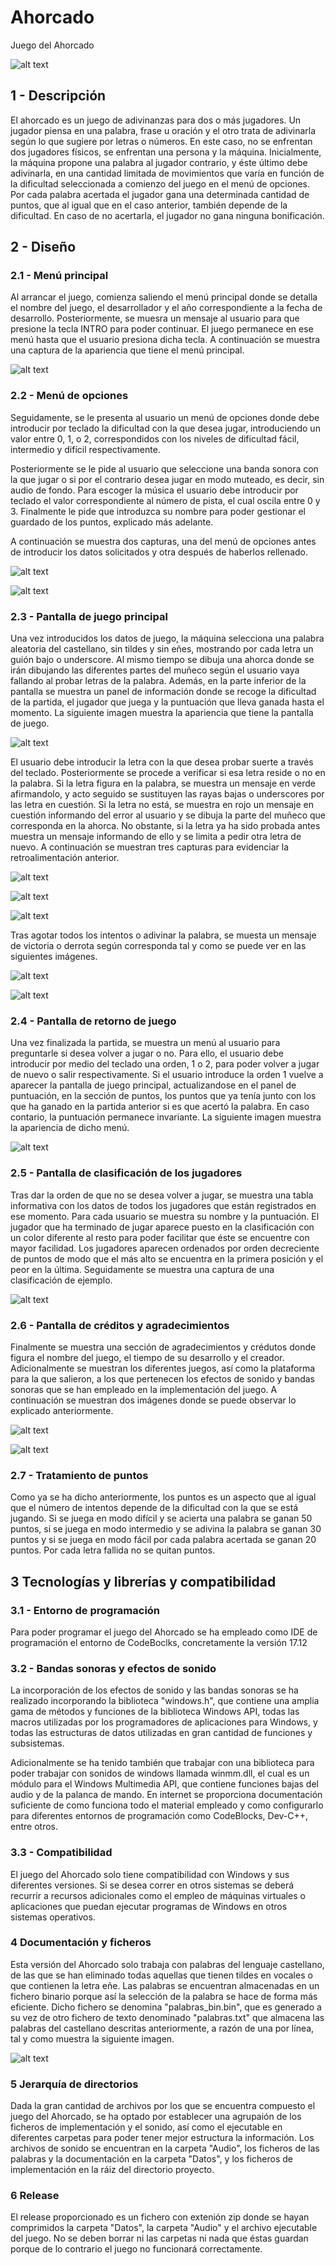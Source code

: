 # Ahorcado
Juego del Ahorcado 

![alt text](https://i.ibb.co/JFYvqyS/unnamed.png)

## 1 - Descripción

El ahorcado es un juego de adivinanzas para dos o más jugadores. Un jugador piensa en una palabra, frase u oración y el otro
trata de adivinarla según lo que sugiere por letras o números. En este caso, no se enfrentan dos jugadores físicos, se enfrentan
una persona y la máquina. Inicialmente, la máquina propone una palabra al jugador contrario, y éste último debe adivinarla, en
una cantidad limitada de movimientos que varía en función de la dificultad seleccionada a comienzo del juego en el menú de
opciones. Por cada palabra acertada el jugador gana una determinada cantidad de puntos, que al igual que en el caso anterior,
también depende de la dificultad. En caso de no acertarla, el jugador no gana ninguna bonificación.

## 2 - Diseño

### 2.1 - Menú principal

Al arrancar el juego, comienza saliendo el menú principal donde se detalla el nombre del juego, el desarrollador y el año 
correspondiente a la fecha de desarrollo. Posteriormente, se muesra un mensaje al usuario para que presione la tecla INTRO para
poder continuar. El juego permanece en ese menú hasta que el usuario presiona dicha tecla. A continuación se muestra una captura 
de la apariencia que tiene el menú principal.

![alt text](https://i.ibb.co/ZKb4pmL/9.jpg)

### 2.2 - Menú de opciones

Seguidamente, se le presenta al usuario un menú de opciones donde debe introducir por teclado la dificultad con la que desea 
jugar, introduciendo un valor entre 0, 1, o 2, correspondidos con los niveles de dificultad fácil, intermedio y difícil 
respectivamente.

Posteriormente se le pide al usuario que seleccione una banda sonora con la que jugar o si por el contrario desea jugar en modo
muteado, es decir, sin audio de fondo. Para escoger la música el usuario debe introducir por teclado el valor correspondiente
al número de pista, el cual oscila entre 0 y 3. Finalmente le pide que introduzca su nombre para poder gestionar el guardado de
los puntos, explicado más adelante.

A continuación se muestra dos capturas, una del menú de opciones antes de introducir los datos solicitados y otra después de 
haberlos rellenado.

![alt text](https://i.ibb.co/HDX2SbD/12.jpg)

![alt text](https://i.ibb.co/Mgy6kmv/13.jpg)

### 2.3 - Pantalla de juego principal

Una vez introducidos los datos de juego, la máquina selecciona una palabra aleatoria del castellano, sin tildes y sin eñes,
mostrando por cada letra un guión bajo o underscore. Al mismo tiempo se dibuja una ahorca donde se irán dibujando las diferentes
partes del muñeco según el usuario vaya fallando al probar letras de la palabra. Además, en la parte inferior de la pantalla se
muestra un panel de información donde se recoge la dificultad de la partida, el jugador que juega y la puntuación que lleva 
ganada hasta el momento. La siguiente imagen muestra la apariencia que tiene la pantalla de juego.

![alt text](https://i.ibb.co/BGsF5Wt/0.jpg)

El usuario debe introducir la letra con la que desea probar suerte a través del teclado. Posteriormente se procede a verificar
si esa letra reside o no en la palabra. Si la letra figura en la palabra, se muestra un mensaje en verde afirmandolo, y acto 
seguido se sustituyen las rayas bajas o underscores por las letra en cuestión. Si la letra no está, se muestra en rojo un 
mensaje en cuestión informando del error al usuario y se dibuja la parte del muñeco que corresponda en la ahorca. No obstante,
si la letra ya ha sido probada antes muestra un mensaje informando de ello y se limita a pedir otra letra de nuevo. A
continuación se muestran tres capturas para evidenciar la retroalimentación anterior.

![alt text](https://i.ibb.co/7pkV2z3/6.png)

![alt text](https://i.ibb.co/HHNTn7Q/7.png)

![alt text](https://i.ibb.co/9swRYRk/8.png)

Tras agotar todos los intentos o adivinar la palabra, se muesta un mensaje de victoria o derrota según corresponda tal y como se
puede ver en las siguientes imágenes.

![alt text](https://i.ibb.co/LSZ8K2d/5.png)

![alt text](https://i.ibb.co/bBmfCBr/4.png)

### 2.4 - Pantalla de retorno de juego

Una vez finalizada la partida, se muestra un menú al usuario para preguntarle si desea volver a jugar o no. Para ello, el 
usuario debe introducir por medio del teclado una orden, 1 o 2, para poder volver a jugar de nuevo o salir respectivamente. Si 
el usuario introduce la orden 1 vuelve a aparecer la pantalla de juego principal, actualizandose en el panel de puntuación, en 
la sección de puntos, los puntos que ya tenía junto con los que ha ganado en la partida anterior si es que acertó la palabra. En 
caso contario, la puntuación permanece invariante. La siguiente imagen muestra la apariencia de dicho menú.

![alt text](https://i.ibb.co/5vRnPS6/2.png)

### 2.5 - Pantalla de clasificación de los jugadores

Tras dar la orden de que no se desea volver a jugar, se muestra una tabla informativa con los datos de todos los jugadores que
están registrados en ese momento. Para cada usuario se muestra su nombre y la puntuación. El jugador que ha terminado de jugar
aparece puesto en la clasificación con un color diferente al resto para poder facilitar que éste se encuentre con mayor 
facilidad. Los jugadores aparecen ordenados por orden decreciente de puntos de modo que el más alto se encuentra en la primera
posición y el peor en la última. Seguidamente se muestra una captura de una clasificación de ejemplo.

![alt text](https://i.ibb.co/d5yHnHc/10.png)

### 2.6 - Pantalla de créditos y agradecimientos

Finalmente se muestra una sección de agradecimientos y crédutos donde figura el nombre del juego, el tiempo de su desarrollo y 
el creador. Adicionalmente se muestran los diferentes juegos, así como la plataforma para la que salieron, a los que pertenecen
los efectos de sonido y bandas sonoras que se han empleado en la implementación del juego. A continuación se muestran dos 
imágenes donde se puede observar lo explicado anteriormente.

![alt text](https://i.ibb.co/vVYB5rG/11.png)

![alt text](https://i.ibb.co/wCmHRgy/3.png)

### 2.7 - Tratamiento de puntos

Como ya se ha dicho anteriormente, los puntos es un aspecto que al igual que el número de intentos depende de la dificultad con
la que se está jugando. Si se juega en modo difícil y se acierta una palabra se ganan 50 puntos, si se juega en modo intermedio
y se adivina la palabra se ganan 30 puntos y si se juega en modo fácil por cada palabra acertada se ganan 20 puntos. Por cada
letra fallida no se quitan puntos. 

## 3 Tecnologías y librerías y compatibilidad

### 3.1 - Entorno de programación

Para poder programar el juego del Ahorcado se ha empleado como IDE de programación el entorno de CodeBoclks, concretamente la
versión 17.12

### 3.2 - Bandas sonoras y efectos de sonido

La incorporación de los efectos de sonido y las bandas sonoras se ha realizado incorporando la biblioteca "windows.h", que 
contiene una amplia gama de métodos y funciones de la biblioteca Windows API, todas las macros utilizadas por los programadores
de aplicaciones para Windows, y todas las estructuras de datos utilizadas en gran cantidad de funciones y subsistemas. 

Adicionalmente se ha tenido también que trabajar con una biblioteca para poder trabajar con sonidos de windows llamada
winmm.dll, el cual es un módulo para el Windows Multimedia API, que contiene funciones bajas del audio y de la palanca de mando.
En internet se proporciona documentación suficiente de como funciona todo el material empleado y como configurarlo para 
diferentes entornos de programación como CodeBlocks, Dev-C++, entre otros.

### 3.3 - Compatibilidad 

El juego del Ahorcado solo tiene compatibilidad con Windows y sus diferentes versiones. Si se desea correr en otros sistemas
se deberá recurrir a recursos adicionales como el empleo de máquinas virtuales o aplicaciones que puedan ejecutar programas de
Windows en otros sistemas operativos. 

### 4 Documentación y ficheros

Esta versión del Ahorcado solo trabaja con palabras del lenguaje castellano, de las que se han eliminado todas aquellas que 
tienen tildes en vocales o que contienen la letra eñe. Las palabras se encuentran almacenadas en un fichero binario porque así 
la selección de la palabra se hace de forma más eficiente. Dicho fichero se denomina "palabras_bin.bin", que es generado a su 
vez de otro fichero de texto denominado "palabras.txt" que almacena las palabras del castellano descritas anteriormente, a razón
de una por línea, tal y como muestra la siguiente imagen.

![alt text](https://i.ibb.co/7nqJXGV/0.png)

### 5 Jerarquía de directorios

Dada la gran cantidad de archivos por los que se encuentra compuesto el juego del Ahorcado, se ha optado por establecer una 
agrupaión de los ficheros de implementación y el sonido, así como el ejecutable en diferentes carpetas para poder tener mejor
estructura la información. Los archivos de sonido se encuentran en la carpeta "Audio", los ficheros de las palabras y la 
documentación en la carpeta "Datos", y los ficheros de implementación en la ráiz del directorio proyecto.

### 6 Release 

El release proporcionado es un fichero con extenión zip donde se hayan comprimidos la carpeta "Datos", la carpeta "Audio" y el 
archivo ejecutable del juego. No se deben borrar ni las carpetas ni nada que éstas guardan porque de lo contrario el juego 
no funcionará correctamente.

























